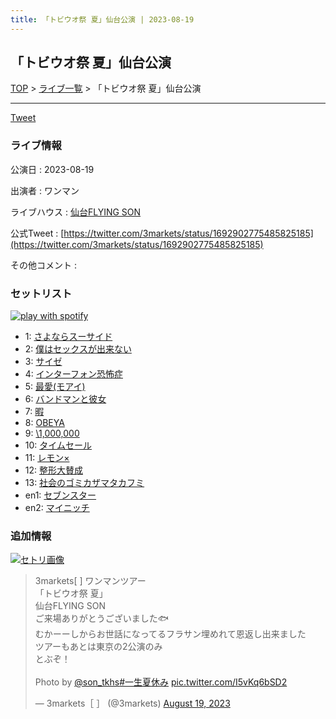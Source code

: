 ```yaml
---
title: 「トビウオ祭 夏」仙台公演 | 2023-08-19
---
```

## 「トビウオ祭 夏」仙台公演

[TOP](/setlist/) > [ライブ一覧](lives.html) > 「トビウオ祭 夏」仙台公演

___

<a href="https://twitter.com/share?ref_src=twsrc%5Etfw" data-text="3markets[ ]セットリスト > 「トビウオ祭 夏」仙台公演" class="twitter-share-button" data-via="3markets" data-hashtags="3markets" data-related="3markets" data-show-count="false">Tweet</a>

### ライブ情報

公演日
:    2023-08-19

出演者
:    ワンマン

ライブハウス
:    [仙台FLYING SON](livehouse018.html)

公式Tweet
:    [https://twitter.com/3markets/status/1692902775485825185](https://twitter.com/3markets/status/1692902775485825185)

その他コメント
:    

### セットリスト


[![play with spotify](images/spotify-icon.png)](https://open.spotify.com/playlist/2e10zLhaWXIctmXFwgYuYe)



*  1: [さよならスーサイド](song013.html)
*  2: [僕はセックスが出来ない](song006.html)
*  3: [サイゼ](song004.html)
*  4: [インターフォン恐怖症](song080.html)
*  5: [最愛(モアイ)](song014.html)
*  6: [バンドマンと彼女](song009.html)
*  7: [暇](song040.html)
*  8: [OBEYA](song021.html)
*  9: [\1,000,000](song022.html)
*  10: [タイムセール](song007.html)
*  11: [レモン×](song003.html)
*  12: [整形大賛成](song005.html)
*  13: [社会のゴミカザマタカフミ](song002.html)
*  en1: [セブンスター](song020.html)
*  en2: [マイニッチ](song046.html)


### 追加情報

[![セトリ画像](images/076.jpg)](images/076.jpg)


<blockquote class="twitter-tweet"><p lang="ja" dir="ltr">3markets[ ] ワンマンツアー<br>「トビウオ祭 夏」<br>仙台FLYING SON<br>ご来場ありがとうございました🐟<br>むかーーしからお世話になってるフラサン埋めれて恩返し出来ました<br>ツアーもあとは東京の2公演のみ<br>とぶぞ！<br><br>Photo by  <a href="https://twitter.com/son_tkhs?ref_src=twsrc%5Etfw">@son_tkhs</a><a href="https://twitter.com/hashtag/%E4%B8%80%E7%94%9F%E5%A4%8F%E4%BC%91%E3%81%BF?src=hash&amp;ref_src=twsrc%5Etfw">#一生夏休み</a> <a href="https://t.co/I5vKq6bSD2">pic.twitter.com/I5vKq6bSD2</a></p>&mdash; 3markets［ ］ (@3markets) <a href="https://twitter.com/3markets/status/1692902775485825185?ref_src=twsrc%5Etfw">August 19, 2023</a></blockquote>
<script async src="https://platform.twitter.com/widgets.js" charset="utf-8"></script>




<script async src="https://platform.twitter.com/widgets.js" charset="utf-8"></script>